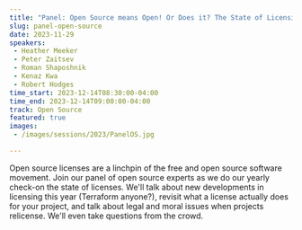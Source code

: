 ```yaml
---
title: "Panel: Open Source means Open! Or Does it? The State of Licensing in 2023"
slug: panel-open-source
date: 2023-11-29
speakers:
 - Heather Meeker
 - Peter Zaitsev
 - Roman Shaposhnik
 - Kenaz Kwa
 - Robert Hodges
time_start: 2023-12-14T08:30:00-04:00
time_end: 2023-12-14T09:00:00-04:00
track: Open Source
featured: true
images:
 - /images/sessions/2023/PanelOS.jpg

---
```


Open source licenses are a linchpin of the free and open source software movement. Join our panel of open source experts as we do our yearly check-on the state of licenses. We'll talk about new developments in licensing this year (Terraform anyone?), revisit what a license actually does for your project, and talk about legal and moral issues when projects relicense. We'll even take questions from the crowd.
